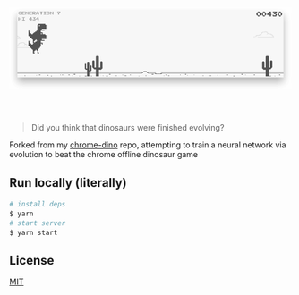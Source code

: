 <h1 align="center">
  <br>
  <a href="https://chrisdothtml.github.io/chrome-dino-ai"><img width="636" src="assets/preview.png" alt="chrome-dino-ai"></a>
  <br>
  <br>
</h1>

> Did you think that dinosaurs were finished evolving?

Forked from my [chrome-dino](https://github.com/chrisdothtml/chrome-dino) repo, attempting to train a neural network via evolution to beat the chrome offline dinosaur game

## Run locally (literally)

```bash
# install deps
$ yarn
# start server
$ yarn start
```

## License

[MIT](license)
